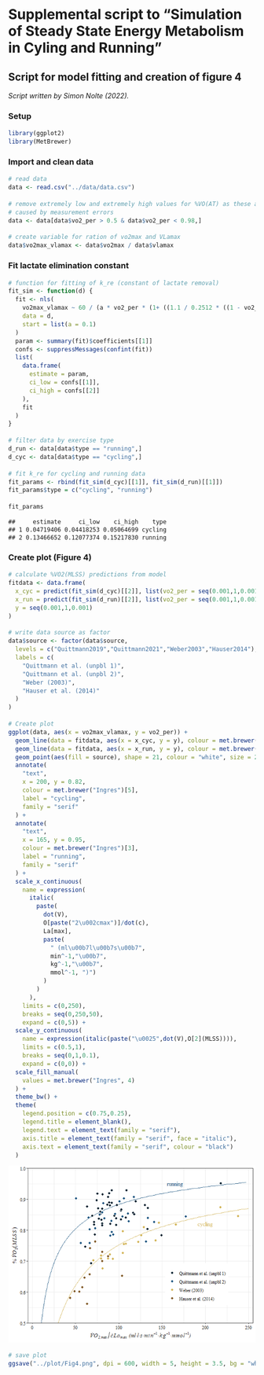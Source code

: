
# Supplemental script to “Simulation of Steady State Energy Metabolism in Cyling and Running”

## Script for model fitting and creation of figure 4

*Script written by Simon Nolte (2022).*

### Setup

``` r
library(ggplot2)
library(MetBrewer)
```

### Import and clean data

``` r
# read data
data <- read.csv("../data/data.csv")

# remove extremely low and extremely high values for %VO(AT) as these are likely
# caused by measurement errors
data <- data[data$vo2_per > 0.5 & data$vo2_per < 0.98,]

# create variable for ration of vo2max and VLamax
data$vo2max_vlamax <- data$vo2max / data$vlamax
```

### Fit lactate elimination constant

``` r
# function for fitting of k_re (constant of lactate removal)
fit_sim <- function(d) {
  fit <- nls(
    vo2max_vlamax ~ 60 / (a * vo2_per * (1+ ((1.1 / 0.2512 * ((1 - vo2_per)/ vo2_per)^(1 / 2))^3))), 
    data = d, 
    start = list(a = 0.1)
  )
  param <- summary(fit)$coefficients[[1]]
  confs <- suppressMessages(confint(fit))
  list(
    data.frame(
      estimate = param,
      ci_low = confs[[1]],
      ci_high = confs[[2]]
    ),
    fit
  )
}

# filter data by exercise type
d_run <- data[data$type == "running",]
d_cyc <- data[data$type == "cycling",]

# fit k_re for cycling and running data
fit_params <- rbind(fit_sim(d_cyc)[[1]], fit_sim(d_run)[[1]])
fit_params$type = c("cycling", "running")

fit_params
```

    ##     estimate     ci_low    ci_high    type
    ## 1 0.04719406 0.04418253 0.05064699 cycling
    ## 2 0.13466652 0.12077374 0.15217830 running

### Create plot (Figure 4)

``` r
# calculate %VO2(MLSS) predictions from model
fitdata <- data.frame(
  x_cyc = predict(fit_sim(d_cyc)[[2]], list(vo2_per = seq(0.001,1,0.001))),
  x_run = predict(fit_sim(d_run)[[2]], list(vo2_per = seq(0.001,1,0.001))),
  y = seq(0.001,1,0.001)
)

# write data source as factor
data$source <- factor(data$source,
  levels = c("Quittmann2019","Quittmann2021","Weber2003","Hauser2014"),
  labels = c(
    "Quittmann et al. (unpbl 1)", 
    "Quittmann et al. (unpbl 2)", 
    "Weber (2003)", 
    "Hauser et al. (2014)"
  )
)

# Create plot
ggplot(data, aes(x = vo2max_vlamax, y = vo2_per)) +
  geom_line(data = fitdata, aes(x = x_cyc, y = y), colour = met.brewer("Ingres")[5]) +
  geom_line(data = fitdata, aes(x = x_run, y = y), colour = met.brewer("Ingres")[3]) +
  geom_point(aes(fill = source), shape = 21, colour = "white", size = 2.5) +
  annotate(
    "text",
    x = 200, y = 0.82,
    colour = met.brewer("Ingres")[5],
    label = "cycling",
    family = "serif"
  ) +
  annotate(
    "text",
    x = 165, y = 0.95,
    colour = met.brewer("Ingres")[3],
    label = "running",
    family = "serif"
  ) +
  scale_x_continuous(
    name = expression(
      italic(
        paste(
          dot(V),
          O[paste("2\u002cmax")]/dot(c),
          La[max], 
          paste(
            " (ml\u00b7l\u00b7s\u00b7",
            min^-1,"\u00b7",
            kg^-1,"\u00b7",
            mmol^-1, ")")
          )
        )
      ),
    limits = c(0,250), 
    breaks = seq(0,250,50),
    expand = c(0,5)) +
  scale_y_continuous(
    name = expression(italic(paste("\u0025",dot(V),O[2](MLSS)))),
    limits = c(0.5,1), 
    breaks = seq(0,1,0.1),
    expand = c(0,0)) +
  scale_fill_manual(
    values = met.brewer("Ingres", 4)
  ) +
  theme_bw() +
  theme(
    legend.position = c(0.75,0.25),
    legend.title = element_blank(),
    legend.text = element_text(family = "serif"),
    axis.title = element_text(family = "serif", face = "italic"),
    axis.text = element_text(family = "serif", colour = "black")
  )
```

![](analysis_fig4_files/figure-gfm/unnamed-chunk-1-1.png)<!-- -->

``` r
# save plot
ggsave("../plot/Fig4.png", dpi = 600, width = 5, height = 3.5, bg = "white")
```
